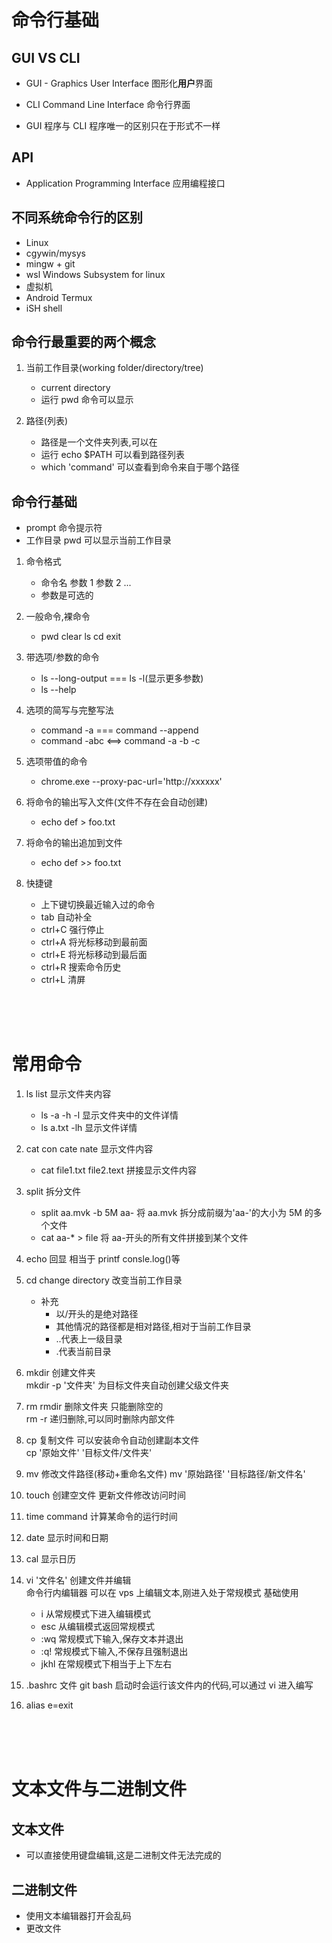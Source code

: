 # 命令行基础

## GUI VS CLI

- GUI - Graphics User Interface 图形化**用户**界面

- CLI Command Line Interface 命令行界面
- GUI 程序与 CLI 程序唯一的区别只在于形式不一样

## API

- Application Programming Interface 应用编程接口

## 不同系统命令行的区别

- Linux
- cgywin/mysys
- mingw + git
- wsl Windows Subsystem for linux
- 虚拟机
- Android Termux
- iSH shell

## 命令行最重要的两个概念

1. 当前工作目录(working folder/directory/tree)

   - current directory
   - 运行 pwd 命令可以显示

2. 路径(列表)

   - 路径是一个文件夹列表,可以在
   - 运行 echo $PATH 可以看到路径列表
   - which 'command' 可以查看到命令来自于哪个路径

## 命令行基础

- prompt 命令提示符
- 工作目录 pwd 可以显示当前工作目录

1. 命令格式

   - 命令名 参数 1 参数 2 ...
   - 参数是可选的

2. 一般命令,裸命令

   - pwd clear ls cd exit

3. 带选项/参数的命令

   - ls --long-output === ls -l(显示更多参数)
   - ls --help

4. 选项的简写与完整写法

   - command -a === command --append
   - command -abc <==> command -a -b -c

5. 选项带值的命令

   - chrome.exe --proxy-pac-url='http://xxxxxx'

6. 将命令的输出写入文件(文件不存在会自动创建)

   - echo def > foo.txt

7. 将命令的输出追加到文件

   - echo def >> foo.txt

8. 快捷键

   - 上下键切换最近输入过的命令
   - tab 自动补全
   - ctrl+C 强行停止
   - ctrl+A 将光标移动到最前面
   - ctrl+E 将光标移动到最后面
   - ctrl+R 搜索命令历史
   - ctrl+L 清屏

<br>
<br>
<br>

# 常用命令

1. ls list 显示文件夹内容

   - ls -a -h -l 显示文件夹中的文件详情
   - ls a.txt -lh 显示文件详情

2. cat con cate nate 显示文件内容

   - cat file1.txt file2.text 拼接显示文件内容

3. split 拆分文件

   - split aa.mvk -b 5M aa- 将 aa.mvk 拆分成前缀为'aa-'的大小为 5M 的多个文件
   - cat aa-\* > file 将 aa-开头的所有文件拼接到某个文件

4. echo 回显 相当于 printf consle.log()等
5. cd change directory 改变当前工作目录
   - 补充
     - 以/开头的是绝对路径
     - 其他情况的路径都是相对路径,相对于当前工作目录
     - ..代表上一级目录
     - .代表当前目录
6. mkdir 创建文件夹  
   mkdir -p '文件夹' 为目标文件夹自动创建父级文件夹

7. rm rmdir 删除文件夹 只能删除空的  
   rm -r 递归删除,可以同时删除内部文件

8. cp 复制文件 可以安装命令自动创建副本文件  
   cp '原始文件' '目标文件/文件夹'

9. mv 修改文件路径(移动+重命名文件)
   mv '原始路径' '目标路径/新文件名'

10. touch 创建空文件 更新文件修改访问时间
11. time command 计算某命令的运行时间
12. date 显示时间和日期
13. cal 显示日历
14. vi '文件名' 创建文件并编辑  
    命令行内编辑器 可以在 vps 上编辑文本,刚进入处于常规模式
    基础使用

    - i 从常规模式下进入编辑模式
    - esc 从编辑模式返回常规模式
    - :wq 常规模式下输入,保存文本并退出
    - :q! 常规模式下输入,不保存且强制退出
    - jkhl 在常规模式下相当于上下左右

15. .bashrc 文件 git bash 启动时会运行该文件内的代码,可以通过 vi 进入编写

16. alias e=exit

<br>
<br>
<br>

# 文本文件与二进制文件

## 文本文件

- 可以直接使用键盘编辑,这是二进制文件无法完成的

## 二进制文件

- 使用文本编辑器打开会乱码
- 更改文件
